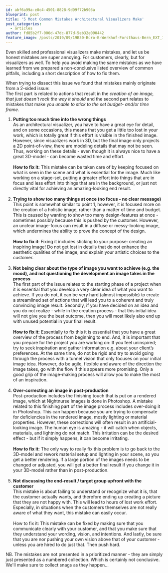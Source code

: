 ```yaml
---
id: abf6a99a-e0c4-4501-8828-9d99f72b903a
blueprint: post
title: '5 Most Common Mistakes Architectural Visualizers Make'
post_categories:
  - articles
author: fd85b2f7-006d-47dc-877d-5eb32e090442
feature_image: /posts/2019/09/19B30-Büro-B-Werkhof-Forsthaus-Bern_EXT_190312b.jpg
---
```

<p>Even skilled and professional visualizers make mistakes, and let us be honest mistakes are super annoying. For customers, clearly, but for visualizers as well. To help you avoid making the same mistakes as we have learned from we prepared a non-conclusive listed overview of common pitfalls, including a short description of how to fix them. </p><p>When trying to dissect this issue we found that mistakes mainly originate from a 2-sided issue: <br>The first part is related to actions that result in the <em>creation of an image, that just doesn't rock the way it should</em> and the second part relates to mistakes that make you <em>unable to stick to the set budget- and/or time frame</em>.</p><ol><li><strong>Putting too much time into the wrong things</strong> <br>As an architectural visualizer, you have to have a great eye for detail, and on some occasions, this means that you get a little too lost in your work, which is totally great if this effort is visible in the finished image. However, since visualizers work in 3D, but the final image only projects a 2D point-of-view, there are modeling details that may not be seen. Thus, working on these details - even though it is always nice to have a great 3D-model - can become wasted time and effort.<br><br><strong>How to fix it:</strong> This mistake can be taken care of by keeping focused on what is seen in the scene and what is essential for the image. Much like working on a stage-set, putting a greater effort into things that are in focus and less effort into things that are in the background, or just not directly vital for achieving an amazing-looking end result.<br><br></li><li><strong>Trying to show too many things at once (no focus - no clear message)</strong><br>This point is somewhat similar to point 1, however, it is focused more on the creation of a holistic image, rather than a matter of time and budget. This is caused by wanting to show too many design-features at once - sometimes possibly because this is pushed by the customer. However, an unclear image-focus can result in a diffuse or messy-looking image, which undermines the ability to prove the concept of the design. <br><br><strong>How to fix it</strong>: Fixing it includes sticking to your purpose: creating an inspiring image! Do not get lost in details that do not enhance the aesthetic qualities of the image, and explain your artistic choices to the customer.   <br><br></li><li><strong>Not being clear about the type of image you want to achieve (e.g. the mood), and not questioning the development an image takes in the process</strong> <br>The first part of the issue relates to the starting phase of a project when it is essential that you develop a very clear idea of what you want to achieve. If you do not, it can be very hard (almost impossible) to create a streamlined set of actions that will lead you to a coherent and truly convincing image result. Secondly, if you have decided on an idea and you do not realize - while in the creation process - that this initial idea will not give you the best outcome, then you will most likely also end up with unused potential in your final result.<br><br><strong>How to fix it:</strong> Essentially to fix this it is essential that you have a great overview of the process from beginning to end. And, it is important that you prepare for the project you are working on: If you feel uninspired; try to seek inspiration and gather information e.g. about your client’s preferences. At the same time, do not be rigid and try to avoid going through the process with a tunnel vision that only focuses on your initial image idea. However, do be agile, flexible and aware of the direction the image takes, go with the flow if this appears more promising. Only a good grip of the image-making process will allow you to make the most of an inspiration.<br><br></li><li><strong>Over-correcting an image in post-production</strong> <br>Post-production includes the finishing touch that is put on a rendered image, which at Nightnurse Images is done in Photoshop. A mistake related to this finishing part of the image process includes over-doing it in Photoshop. This can happen because you are trying to compensate for deficiencies in the rendered image, mostly lighting or material properties. However, these corrections will often result in an artificial-looking image. The human eye is amazing - it will catch when objects, materials, and lightning do not match. This irritation can be the desired effect - but if it simply happens, it can become irritating.<br><br><strong>How to fix it:</strong> The only way to really fix this problem is to go back to the 3D-model and rework material setup and lighting in your scene, so you get a better rendering. If a large portion of the images needs to be changed or adjusted, you will get a better final result if you change it in your 3D-model rather than in post-production.<br><br></li><li><strong>Not discussing the end-result / target group upfront with the customer</strong> <br>This mistake is about failing to understand or recognize what it is, that the customer actually wants, and therefore ending up creating a picture that they are not happy with. This will lead to hours of lost work effort. Especially, in situations when the customers themselves are not really aware of what they want, this mistake can easily occur.<br><br>How to fix it: This mistake can be fixed by making sure that you communicate clearly with your customer, and that you make sure that they understand your wording, vision, and intentions. And lastly, be sure that you are nor pushing your own vision above that of your customer - unless you are hired to do just that. Then push hard.</li></ol><p>NB. The mistakes are not presented in a prioritized manner - they are simply just presented as a numbered collection. Which is certainly not conclusive. We'll make sure to collect snags as they happen...</p>